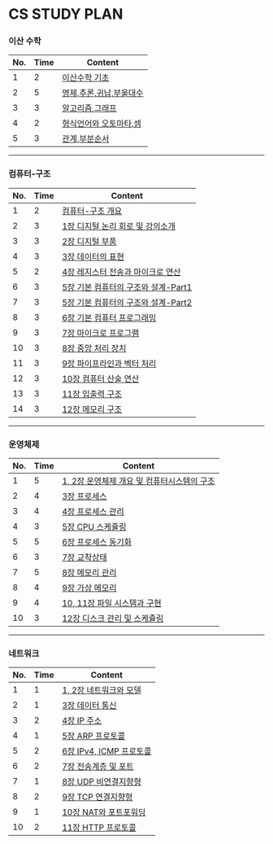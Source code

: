 # CS STUDY PLAN

### 이산 수학
|No.|Time|Content|
| ------ | ------ | ------ |
|1|2| [이산수학 기초](/이산수학/기초) |
|2|5| [명제,추론,귀납,부울대수](이산수학/명제,추론,귀납,부울대수) |
|3|3| [알고리즘,그래프](이산수학/알고리즘,그래프.md) |
|4|2| [형식언어와 오토마타,셈](이산수학/형식언어와-오토마타,셈.md) |
|5|3| [관계,부분순서](이산수학/관계,부분순서.md) |

---

### 컴퓨터-구조
|No.|Time|Content|
| ------ | ------ | ------ |
|1|2| [컴퓨터-구조 개요](컴퓨터-구조/컴퓨터-구조-개요.md) |
|2|3| [1장 디지털 논리 회로 및 강의소개](컴퓨터-구조/1장-디지털-논리-회로-및-강의소개.md) |
|3|3| [2장 디지털 부품](컴퓨터-구조/2장-디지털-부품.md) |
|4|3| [3장 데이터의 표현](컴퓨터-구조/3장-데이터의-표현.md) |
|5|2| [4장 레지스터 전송과 마이크로 연산](컴퓨터-구조/4장-레지스터-전송과-마이크로-연산.md) |
|6|3| [5장 기본 컴퓨터의 구조와 설계-Part1](컴퓨터-구조/5장-기본-컴퓨터의-구조와-설계-Part1.md) |
|7|3| [5장 기본 컴퓨터의 구조와 설계-Part2](컴퓨터-구조/5장-기본-컴퓨터의-구조와-설계-Part2.md) |
|8|3| [6장 기본 컴퓨터 프로그래밍](컴퓨터-구조/6장-기본-컴퓨터-프로그래밍.md) |
|9|3| [7장 마이크로 프로그램](컴퓨터-구조/7장-마이크로-프로그램.md) |
|10|3| [8장 중앙 처리 장치](컴퓨터-구조/8장-중앙-처리-장치.md) |
|11|3| [9장 파이프라인과 벡터 처리](컴퓨터-구조/9장-파이프라인과-벡터-처리.md) |
|12|3| [10장 컴퓨터 산술 연산](컴퓨터-구조/10장-컴퓨터-산술-연산.md) |
|13|3| [11장 입출력 구조](컴퓨터-구조/11장-입출력-구조.md) |
|14|3| [12장 메모리 구조](컴퓨터-구조/12장-메모리-구조.md) |

---

### 운영체제
|No.|Time|Content|
| ------ | ------ | ------ |
|1|5| [1, 2장 운영체제 개요 및 컴퓨터시스템의 구조](운영체제/1,-2장-운영체제-개요-및-컴퓨터시스템의-구조.md) |
|2|4| [3장 프로세스](운영체제/3장-프로세스.md) |
|3|4| [4장 프로세스 관리](운영체제/4장-프로세스-관리.md) |
|4|3| [5장 CPU 스케쥴링](운영체제/5장-CPU-스케쥴링.md) |
|5|5| [6장 프로세스 동기화](운영체제/6장-프로세스-동기화.md) |
|6|3| [7장 교착상태](운영체제/7장-교착상태.md) |
|7|5| [8장 메모리 관리](운영체제/8장-메모리-관리.md) |
|8|4| [9장 가상 메모리](운영체제/9장-가상-메모리.md) |
|9|4| [10, 11장 파일 시스템과 구현](운영체제/10,-11장-파일-시스템과-구현.md) |
|10|3| [12장 디스크 관리 및 스케쥴링](운영체제/12장-디스크-관리-및-스케쥴링.md) |

---

### 네트워크
|No.|Time|Content|
| ------ | ------ | ------ |
|1|1| [1, 2장 네트워크와 모델](네트워크/1,-2장-네트워크와-모델.md) |
|2|1| [3장 데이터 통신](네트워크/3장-데이터-통신.md) |
|3|2| [4장 IP 주소](네트워크/4장-IP-주소.md) |
|4|1| [5장 ARP 프로토콜](네트워크/5장-ARP-프로토콜.md) |
|5|2| [6장 IPv4, ICMP 프로토콜](네트워크/6장-IPv4,-ICMP-프로토콜.md) |
|6|2| [7장 전송계층 및 포트](네트워크/7장-전송계층-및-포트.md) |
|7|1| [8장 UDP 비연결지향형](네트워크/8장-UDP-비연결지향형.md) |
|8|2| [9장 TCP 연결지향형](네트워크/9장-TCP-연결지향형.md) |
|9|1| [10장 NAT와 포트포워딩](네트워크/10장-NAT와-포트포워딩.md) |
|10|2| [11장 HTTP 프로토콜](네트워크/11장-HTTP-프로토콜.md) |
